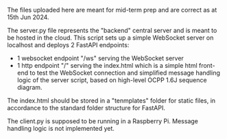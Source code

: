 The files uploaded here are meant for mid-term prep and are correct as at 15th Jun 2024.

The server.py file represents the "backend" central server and is meant to be hosted in the cloud.
This script sets up a simple WebSocket server on localhost and deploys 2 FastAPI endpoints: 
- 1 websocket endpoint "/ws" serving the WebSocket server
- 1 http endpoint "/" serving the index.html which is a simple html front-end to test the WebSocket connection and simplified message handling logic of the server script, based on high-level OCPP 1.6J sequence diagram.   

The index.html should be stored in a "tenmplates" folder for static files, in accordance to the standard folder structure for FastAPI.

The client.py is supposed to be running in a Raspberry Pi.
Message handling logic is not implemented yet.

